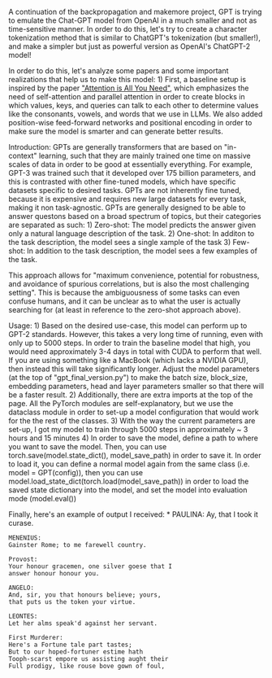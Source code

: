 A continuation of the backpropagation and makemore project, GPT is trying to emulate the Chat-GPT model from OpenAI in a much smaller and not as time-sensitive manner. In order to do this, let's try to create a character tokenization method that is similar to ChatGPT's tokenization (but smaller!), and make a simpler but just as powerful version as OpenAI's ChatGPT-2 model! 

In order to do this, let's analyze some papers and some important realizations that help us to make this model:
    1) First, a baseline setup is inspired by the paper <a href = "https://arxiv.org/pdf/1706.03762" target = "_blank">"Attention is All You Need"</a>, which emphasizes the need of self-attention and parallel attention in order to create blocks in which values, keys, and queries can talk to each other to determine values like the consonants, vowels, and words that we use in LLMs. We also added position-wise feed-forward networks and positional encoding in order to make sure the model is smarter and can generate better results.

Introduction:
GPTs are generally transformers that are based on "in-context" learning, such that they are mainly trained one time on massive scales of data in order to be good at essentially everything. For example, GPT-3 was trained such that it developed over 175 billion parameters, and this is contrasted with other fine-tuned models, which have specific datasets specific to desired tasks. GPTs are not inherently fine tuned, because it is expensive and requires new large datasets for every task, making it non task-agnostic. GPTs are generally designed to be able to answer questons based on a broad spectrum of topics, but their categories are separated as such:
    1) Zero-shot: The model predicts the answer given only a natural language description of the task.
    2) One-shot: In additon to the task description, the model sees a single xample of the task
    3) Few-shot: In addition to the task description, the model sees a few examples of the task. 

This approach allows for "maximum convenience, potential for robustness, and avoidance of spurious correlations, but is also the most challenging setting". This is because the ambiguousness of some tasks can even confuse humans, and it can be unclear as to what the user is actually searching for (at least in reference to the zero-shot approach above). 

Usage:
    1) Based on the desired use-case, this model can perform up to GPT-2 standards. However, this takes a very long time of running, even with only up to 5000 steps. In order to train the baseline model that high, you would need approximately 3-4 days in total with CUDA to perform that well. If you are using something like a MacBook (which lacks a NVIDIA GPU), then instead this will take significantly longer. Adjust the model parameters (at the top of "gpt_final_version.py") to make the batch size, block_size, embedding parameters, head and layer parameters smaller so that there will be a faster result. 
    2) Additionally, there are extra imports at the top of the page. All the PyTorch modules are self-explanatory, but we use the dataclass module in order to set-up a model configuration that would work for the the rest of the classes. 
    3) With the way the current parameters are set-up, I got my model to train through 5000 steps in approximately ~ 3 hours and 15 minutes
    4) In order to save the model, define a path to where you want to save the model. Then, you can use torch.save(model.state_dict(), model_save_path) in order to save it. In order to load it, you can define a normal model again from the same class (i.e. model = GPT(config)), then you can use model.load_state_dict(torch.load(model_save_path)) in order to load the saved state dictionary into the model, and set the model into evaluation mode (model.eval())

Finally, here's an example of output I received:
    * PAULINA:
    Ay, that I took it curase.

    MENENIUS:
    Gainster Rome; to me farewell country.

    Provost:
    Your honour gracemen, one silver goese that I
    answer honour honour you.

    ANGELO:
    And, sir, you that honours believe; yours,
    that puts us the token your virtue.

    LEONTES:
    Let her alms speak'd against her servant.

    First Murderer:
    Here's a Fortune tale part tastes;
    But to our hoped-fortuner estime hath
    Tooph-scarst empore us assisting aught their
    Full prodigy, like rouse bove gown of foul,